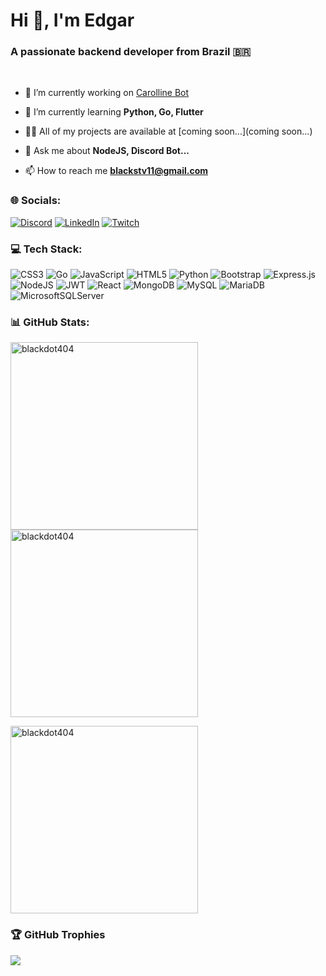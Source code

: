 <h1 align="left">Hi 👋, I'm Edgar</h1>
<h3 align="left">A passionate backend developer from Brazil 🇧🇷</h3><br>

- 🔭 I’m currently working on [Carolline Bot](https://github.com/blackdot404/carollinebot)

- 🌱 I’m currently learning **Python, Go, Flutter**

- 👨‍💻 All of my projects are available at [coming soon...](coming soon...)

- 💬 Ask me about **NodeJS, Discord Bot...**

- 📫 How to reach me **blackstv11@gmail.com**

### 🌐 Socials:
[![Discord](https://img.shields.io/badge/Discord-%237289DA.svg?logo=discord&logoColor=white)](https://discord.gg/aCEfRRtxRc) [![LinkedIn](https://img.shields.io/badge/LinkedIn-%230077B5.svg?logo=linkedin&logoColor=white)](https://linkedin.com/in/edgar-dotcom) [![Twitch](https://img.shields.io/badge/Twitch-%239146FF.svg?logo=Twitch&logoColor=white)](https://twitch.tv/blackstv1) 

### 💻 Tech Stack:
![CSS3](https://img.shields.io/badge/css3-%231572B6.svg?style=for-the-badge&logo=css3&logoColor=white) ![Go](https://img.shields.io/badge/go-%2300ADD8.svg?style=for-the-badge&logo=go&logoColor=white) ![JavaScript](https://img.shields.io/badge/javascript-%23323330.svg?style=for-the-badge&logo=javascript&logoColor=%23F7DF1E) ![HTML5](https://img.shields.io/badge/html5-%23E34F26.svg?style=for-the-badge&logo=html5&logoColor=white) ![Python](https://img.shields.io/badge/python-3670A0?style=for-the-badge&logo=python&logoColor=ffdd54) ![Bootstrap](https://img.shields.io/badge/bootstrap-%23563D7C.svg?style=for-the-badge&logo=bootstrap&logoColor=white) ![Express.js](https://img.shields.io/badge/express.js-%23404d59.svg?style=for-the-badge&logo=express&logoColor=%2361DAFB) ![NodeJS](https://img.shields.io/badge/node.js-6DA55F?style=for-the-badge&logo=node.js&logoColor=white) ![JWT](https://img.shields.io/badge/JWT-black?style=for-the-badge&logo=JSON%20web%20tokens) ![React](https://img.shields.io/badge/react-%2320232a.svg?style=for-the-badge&logo=react&logoColor=%2361DAFB) ![MongoDB](https://img.shields.io/badge/MongoDB-%234ea94b.svg?style=for-the-badge&logo=mongodb&logoColor=white) ![MySQL](https://img.shields.io/badge/mysql-%2300f.svg?style=for-the-badge&logo=mysql&logoColor=white) ![MariaDB](https://img.shields.io/badge/MariaDB-003545?style=for-the-badge&logo=mariadb&logoColor=white) ![MicrosoftSQLServer](https://img.shields.io/badge/Microsoft%20SQL%20Sever-CC2927?style=for-the-badge&logo=microsoft%20sql%20server&logoColor=white)
### 📊 GitHub Stats:
<p><img align="left" src="https://github-readme-stats.vercel.app/api/top-langs?username=blackdot404&show_icons=true&theme=dark&locale=en&layout=compact" alt="blackdot404" width="300px"/></p>

<p>&nbsp;<img align="center" src="https://github-readme-stats.vercel.app/api?username=blackdot404&show_icons=true&theme=dark&locale=en" alt="blackdot404" width="300px"/></p>

<p><img align="center" src="https://github-readme-streak-stats.herokuapp.com/?user=blackdot404&theme=dark" alt="blackdot404" width="300px" /></p>

### 🏆 GitHub Trophies
![](https://github-profile-trophy.vercel.app/?username=blackdot404&theme=radical&no-frame=false&no-bg=true&margin-w=4)

<!-- Proudly created with GPRM ( https://gprm.itsvg.in ) -->
